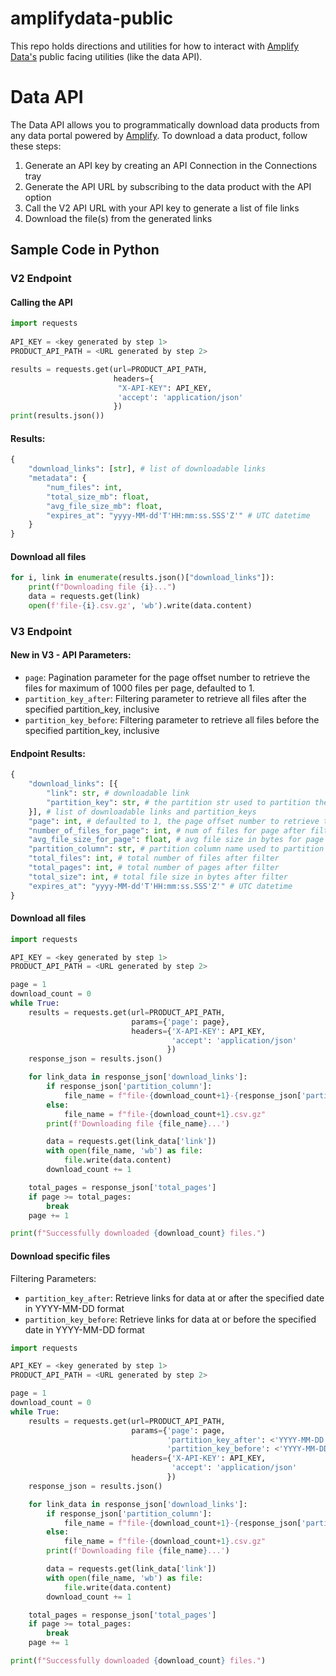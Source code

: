# amplifydata-public

This repo holds directions and utilities for how to interact with [Amplify Data's](https://www.amplifydata.io/) public facing utilities (like the data API).

# Data API

The Data API allows you to programmatically download data products from any data portal powered by [Amplify](https://www.amplifydata.io/). To download a data product, follow these steps:
1. Generate an API key by creating an API Connection in the Connections tray
2. Generate the API URL by subscribing to the data product with the API option
3. Call the V2 API URL with your API key to generate a list of file links
4. Download the file(s) from the generated links

## Sample Code in Python

### V2 Endpoint

#### Calling the API
```python
import requests
 
API_KEY = <key generated by step 1>
PRODUCT_API_PATH = <URL generated by step 2>

results = requests.get(url=PRODUCT_API_PATH,
                       headers={
                        "X-API-KEY": API_KEY,
                        'accept': 'application/json'
                       })
print(results.json())
```
#### Results:
```python
{
    "download_links": [str], # list of downloadable links
    "metadata": {
        "num_files": int,
        "total_size_mb": float,
        "avg_file_size_mb": float,
        "expires_at": "yyyy-MM-dd'T'HH:mm:ss.SSS'Z'" # UTC datetime
    }
}
```
#### Download all files
```python
for i, link in enumerate(results.json()["download_links"]):
    print(f"Downloading file {i}...")
    data = requests.get(link)
    open(f'file-{i}.csv.gz', 'wb').write(data.content)
```

### V3 Endpoint

#### New in V3 - API Parameters:

- `page`: Pagination parameter for the page offset number to retrieve the files for maximum of 1000 files per page, defaulted to 1.
- `partition_key_after`: Filtering parameter to retrieve all files after the specified partition_key, inclusive
- `partition_key_before`: Filtering parameter to retrieve all files before the specified partition_key, inclusive

#### Endpoint Results:
```python
{
    "download_links": [{
        "link": str, # downloadable link
        "partition_key": str, # the partition str used to partition the links. Can be used for filtering, example provided below. Will be None if no file partitioning set
    }], # list of downloadable links and partition_keys
    "page": int, # defaulted to 1, the page offset number to retrieve the links for maximum of 1000 links per page
    "number_of_files_for_page": int, # num of files for page after filter and pagination
    "avg_file_size_for_page": float, # avg file size in bytes for page after filter and pagination
    "partition_column": str, # partition column name used to partition the links. Will be None if no file partitioning set
    "total_files": int, # total number of files after filter
    "total_pages": int, # total number of pages after filter
    "total_size": int, # total file size in bytes after filter
    "expires_at": "yyyy-MM-dd'T'HH:mm:ss.SSS'Z'" # UTC datetime
}
```

#### Download all files
```python
import requests

API_KEY = <key generated by step 1>
PRODUCT_API_PATH = <URL generated by step 2>

page = 1
download_count = 0
while True:
    results = requests.get(url=PRODUCT_API_PATH,
                           params={'page': page},
                           headers={'X-API-KEY': API_KEY,
                                    'accept': 'application/json'
                                   })
    response_json = results.json()

    for link_data in response_json['download_links']:
        if response_json['partition_column']:
            file_name = f"file-{download_count+1}-{response_json['partition_column']}-{link_data['partition_key']}.csv.gz"
        else:
            file_name = f"file-{download_count+1}.csv.gz"
        print(f'Downloading file {file_name}...')

        data = requests.get(link_data['link'])
        with open(file_name, 'wb') as file:
            file.write(data.content)
        download_count += 1

    total_pages = response_json['total_pages']
    if page >= total_pages:
        break
    page += 1

print(f"Successfully downloaded {download_count} files.")
```

#### Download specific files
Filtering Parameters:

- `partition_key_after`: Retrieve links for data at or after the specified date in YYYY-MM-DD format
- `partition_key_before`: Retrieve links for data at or before the specified date in YYYY-MM-DD format

```python
import requests

API_KEY = <key generated by step 1>
PRODUCT_API_PATH = <URL generated by step 2>

page = 1
download_count = 0
while True:
    results = requests.get(url=PRODUCT_API_PATH,
                           params={'page': page,
                                   'partition_key_after': <'YYYY-MM-DD'>,
                                   'partition_key_before': <'YYYY-MM-DD'>},
                           headers={'X-API-KEY': API_KEY,
                                    'accept': 'application/json'
                                   })
    response_json = results.json()

    for link_data in response_json['download_links']:
        if response_json['partition_column']:
            file_name = f"file-{download_count+1}-{response_json['partition_column']}-{link_data['partition_key']}.csv.gz"
        else:
            file_name = f"file-{download_count+1}.csv.gz"
        print(f'Downloading file {file_name}...')

        data = requests.get(link_data['link'])
        with open(file_name, 'wb') as file:
            file.write(data.content)
        download_count += 1

    total_pages = response_json['total_pages']
    if page >= total_pages:
        break
    page += 1

print(f"Successfully downloaded {download_count} files.")
```
